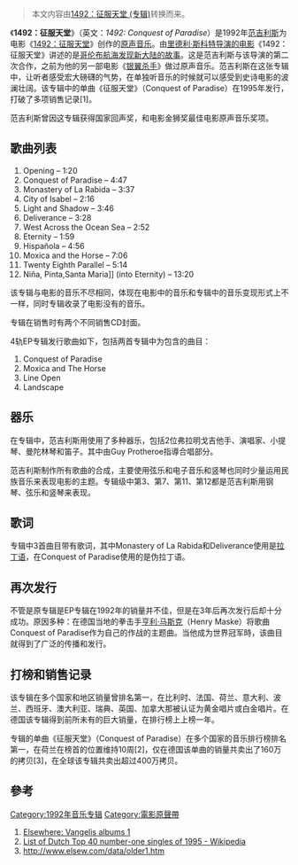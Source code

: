 > 本文内容由[1492：征服天堂 \(专辑\)](https://zh.wikipedia.org/wiki/1492：征服天堂_\(专辑\))转换而来。


《**1492：征服天堂**》（英文：*1492: Conquest of Paradise*）是1992年[范吉利斯](../Page/范吉利斯.md "wikilink")为电影《[1492：征服天堂](https://zh.wikipedia.org/wiki/1492：征服天堂_\(电影\) "wikilink")》创作的[原声音乐](../Page/原声音乐.md "wikilink")。由[里德利·斯科特导演的电影](https://zh.wikipedia.org/wiki/里德利·斯科特 "wikilink")《1492：征服天堂》讲述的是[哥伦布航海发现新大陆的故事](https://zh.wikipedia.org/wiki/哥伦布 "wikilink")。这是范吉利斯与该导演的第二次合作，之前为他的另一部电影《[银翼杀手](../Page/银翼杀手.md "wikilink")》做过原声音乐。范吉利斯在这张专辑中，让听者感受宏大磅礴的气势，在单独听音乐的时候就可以感受到史诗电影的波澜壮阔。该专辑中的单曲《征服天堂》（Conquest of Paradise）在1995年发行，打破了多项销售记录\[1\]。

范吉利斯曾因这专辑获得国家回声奖，和电影金狮奖最佳电影原声音乐奖项。

## 歌曲列表

1.  Opening – 1:20
2.  Conquest of Paradise – 4:47
3.  Monastery of La Rabida – 3:37
4.  City of Isabel – 2:16
5.  Light and Shadow – 3:46
6.  Deliverance – 3:28
7.  West Across the Ocean Sea – 2:52
8.  Eternity – 1:59
9.  Hispañola – 4:56
10. Moxica and the Horse – 7:06
11. Twenty Eighth Parallel – 5:14
12. Niña, Pinta,Santa Maria\]\] (into Eternity) – 13:20

该专辑与电影的音乐不尽相同，体现在电影中的音乐和专辑中的音乐变现形式上不一样，同时专辑收录了电影没有的音乐。

专辑在销售时有两个不同销售CD封面。

4轨EP专辑发行歌曲如下，包括两首专辑中为包含的曲目：

1.  Conquest of Paradise
2.  Moxica and The Horse
3.  Line Open
4.  Landscape

## 器乐

在专辑中，范吉利斯用使用了多种器乐，包括2位弗拉明戈吉他手、演唱家、小提琴、曼陀林琴和笛子。其中由Guy Protheroe指導合唱部分。

范吉利斯制作所有歌曲的合成，主要使用弦乐和电子音乐和竖琴也同时少量运用民族音乐来表现电影的主题。专辑级中第3、第7、第11、第12都是范吉利斯用钢琴、弦乐和竖琴来表现。

## 歌词

专辑中3首曲目带有歌词，其中Monastery of La Rabida和Deliverance使用是[拉丁语](../Page/拉丁语.md "wikilink")，在Conquest of Paradise使用的是伪拉丁语。

## 再次发行

不管是原专辑是EP专辑在1992年的销量并不佳，但是在3年后再次发行后却十分成功。原因多种：在德国当地的拳击手[亨利·马斯克](https://zh.wikipedia.org/wiki/亨利·马斯克 "wikilink")（Henry Maske）将歌曲Conquest of Paradise作为自己的作战的主题曲。当他成为世界冠军時，该曲目就得到了广泛的传播和发行。

## 打榜和销售记录

该专辑在多个国家和地区销量曾排名第一，在比利时、法国、荷兰、意大利、波兰、西班牙、澳大利亚、瑞典、英国、加拿大那被认证为黄金唱片或白金唱片。在德国该专辑得到前所未有的巨大销量，在排行榜上上榜一年。

专辑的单曲《征服天堂》（Conquest of Paradise）在多个国家的音乐排行榜排名第一，在荷兰在榜首的位置维持10周\[2\]，仅在德国该单曲的销量共卖出了160万的拷贝\[3\]，在全球该专辑共卖出超过400万拷贝。

## 參考

<div class="references-small">

<references />

</div>

[Category:1992年音乐专辑](https://zh.wikipedia.org/wiki/Category:1992年音乐专辑 "wikilink") [Category:電影原聲帶](https://zh.wikipedia.org/wiki/Category:電影原聲帶 "wikilink")

1.  [Elsewhere: Vangelis albums 1](http://www.elsew.com/data/albums.htm)
2.  [List of Dutch Top 40 number-one singles of 1995 - Wikipedia](http://en.wikipedia.org/wiki/Dutch_Top_40_number-one_hits_of_1995)
3.  <http://www.elsew.com/data/older1.htm>